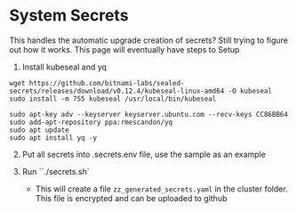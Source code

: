 # System Secrets

This handles the automatic upgrade creation of secrets? Still trying to figure out how it works. This page will eventually have steps to Setup

1. Install kubeseal and yq
  ```
  wget https://github.com/bitnami-labs/sealed-secrets/releases/download/v0.12.4/kubeseal-linux-amd64 -O kubeseal
  sudo install -m 755 kubeseal /usr/local/bin/kubeseal

  sudo apt-key adv --keyserver keyserver.ubuntu.com --recv-keys CC86BB64
  sudo add-apt-repository ppa:rmescandon/yq
  sudo apt update
  sudo apt install yq -y
  ```
2. Put all secrets into .secrets.env file, use the sample as an example

3. Run ``./secrets.sh`
    - This will create a file `zz_generated_secrets.yaml` in the cluster folder. This file is encrypted and can be uploaded to github
